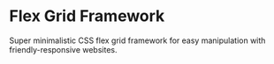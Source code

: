 # Flex Grid Framework

Super minimalistic CSS flex grid framework for easy manipulation with friendly-responsive websites.